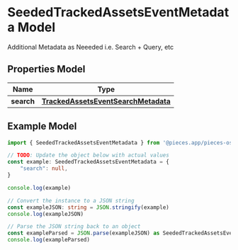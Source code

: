 
# SeededTrackedAssetsEventMetadata Model

Additional Metadata as Neeeded i.e. Search + Query, etc

## Properties Model

Name | Type
------------ | -------------
**search** | [**TrackedAssetsEventSearchMetadata**](TrackedAssetsEventSearchMetadata)

## Example Model

```typescript
import { SeededTrackedAssetsEventMetadata } from '@pieces.app/pieces-os-client'

// TODO: Update the object below with actual values
const example: SeededTrackedAssetsEventMetadata = {
    "search": null,
}

console.log(example)

// Convert the instance to a JSON string
const exampleJSON: string = JSON.stringify(example)
console.log(exampleJSON)

// Parse the JSON string back to an object
const exampleParsed = JSON.parse(exampleJSON) as SeededTrackedAssetsEventMetadata
console.log(exampleParsed)
```


